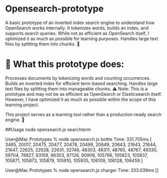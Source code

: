 # Opensearch-prototype
A basic prototype of an inverted index search engine to understand how OpenSearch works internally. It tokenizes words, builds an index, and supports search queries. While not as efficient as OpenSearch itself, I optimized it as much as possible for learning purposes. Handles large text files by splitting them into chunks. 🚀

# 🚀 What this prototype does:

Processes documents by tokenizing words and counting occurrences.
Builds an inverted index for efficient term-based searching.
Handles large text files by splitting them into manageable chunks.
⚠️ Note: This is a prototype and may not be as efficient as OpenSearch or Elasticsearch itself. However, I have optimized it as much as possible within the scope of this learning project.

This project serves as a learning tool rather than a production-ready search engine. 🚀

##Usage
node opensearch.js searchterm

User@Mac Prototypes % node opensearch.js bottle
Time: 331.705ms
[
    3465,  20017,  20475,  20477,  20478,
   20499,  20649,  20843,  21643,  21644,
   21647,  22625,  22628,  22631,  32746,
   48303,  48311,  48765,  48767,  49330,
   59704,  78827,  83159,  86303,  87126,
   90908, 105796, 105823, 105837, 105871,
  105873, 105879, 105910, 105935, 106109,
  106128, 106459
]


User@Mac Prototypes % node opensearch.js charger
Time: 333.039ms
[]
